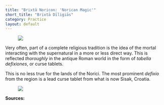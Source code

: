 ```yaml
---
title: "Brixtā Noricon: 'Norican Magic'"
short_title: "Brixtā Dīligiās"
category: Practice
layout: default
---
```


<figure class="deity-image"><img src="{{ '/assets/img/brixta-1.png' | relative_url }}"></figure>

Very often, part of a complete religious tradition is the idea of the mortal interacting with the supernatural in a more or less direct way. This is reflected *thoroughly* in the antique Roman world in the form of *tabella defixiones*, or curse tablets. 

This is no less true for the lands of the Norici. The most prominent *defixio* from the region is a lead curse tablet from what is now Sisak, Croatia. 

<figure class="deity-image"><img src="{{ '/assets/img/brixta-2.png' | relative_url }}"></figure>

**Sources:**
